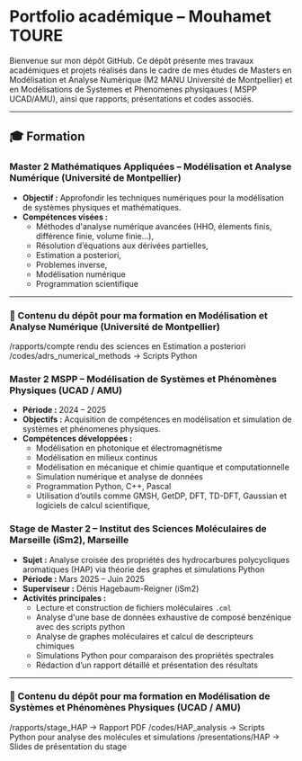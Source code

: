 # Portfolio académique – Mouhamet TOURE

Bienvenue sur mon dépôt GitHub. Ce dépôt présente mes travaux académiques et projets réalisés dans le cadre de mes études de Masters 
en Modélisation et Analyse Numérique (M2 MANU Université de Montpellier) et en Modélisations de Systemes et Phenomenes physiqaues ( MSPP UCAD/AMU), 
ainsi que rapports, présentations et codes associés.

---

## 🎓 Formation

### Master 2 Mathématiques Appliquées – Modélisation et Analyse Numérique (Université de Montpellier)
- **Objectif :** Approfondir les techniques numériques pour la modélisation de systèmes physiques et mathématiques.  
- **Compétences visées :**
   - Méthodes d'analyse numérique avancées (HHO, élements finis, différence finie, volume finie...),
   - Résolution d’équations aux dérivées partielles,
   - Estimation a posteriori,
   - Problemes inverse,
   - Modélisation numérique
   - Programmation scientifique
---
### 📂 Contenu du dépôt pour ma formation en Modélisation et Analyse Numérique (Université de Montpellier)
/rapports/compte rendu des sciences en Estimation a posteriori
/codes/adrs_numerical_methods → Scripts Python

### Master 2 MSPP – Modélisation de Systèmes et Phénomènes Physiques (UCAD / AMU)
- **Période :** 2024 – 2025  
- **Objectifs :** Acquisition de compétences en modélisation et simulation de systèmes et phénomenes physiques.  
- **Compétences développées :**  
  - Modélisation en photonique et électromagnétisme
  - Modélisation en milieux continus  
  - Modélisation en mécanique et chimie quantique et computationnelle  
  - Simulation numérique et analyse de données  
  - Programmation Python, C++, Pascal  
  - Utilisation d’outils comme GMSH, GetDP, DFT, TD-DFT, Gaussian  et logiciels de calcul scientifique,   

### Stage de Master 2 – Institut des Sciences Moléculaires de Marseille (iSm2), Marseille
- **Sujet :** Analyse croisée des propriétés des hydrocarbures polycycliques aromatiques (HAP) via théorie des graphes et simulations Python
- **Période :** Mars 2025 – Juin 2025 
- **Superviseur :** Dénis Hagebaum-Reigner (iSm2) 
- **Activités principales :** 
  - Lecture et construction de fichiers moléculaires `.cml`
  - Analyse d'une base de données exhaustive de composé benzénique avec des scripts python  
  - Analyse de graphes moléculaires et calcul de descripteurs chimiques  
  - Simulations Python pour comparaison des propriétés spectrales  
  - Rédaction d’un rapport détaillé et présentation des résultats
    
---
### 📂 Contenu du dépôt pour ma formation en Modélisation de Systèmes et Phénomènes Physiques (UCAD / AMU) 
/rapports/stage_HAP → Rapport PDF 
/codes/HAP_analysis → Scripts Python pour analyse des molécules et simulations
/presentations/HAP → Slides de présentation du stage
